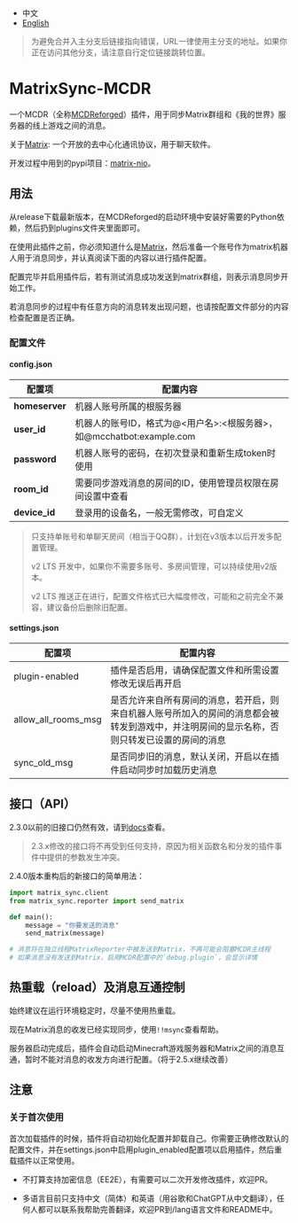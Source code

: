 - 中文
- [English](https://github.com/Mooling0602/MatrixSync-MCDR/blob/main/README_en_us.md)
> 为避免合并入主分支后链接指向错误，URL一律使用主分支的地址。如果你正在访问其他分支，请注意自行定位链接跳转位置。

# MatrixSync-MCDR
一个MCDR（全称[MCDReforged](https://mcdreforged.com/)）插件，用于同步Matrix群组和《我的世界》服务器的线上游戏之间的消息。

关于[Matrix](https://matrix.org/): 一个开放的去中心化通讯协议，用于聊天软件。

开发过程中用到的pypi项目：[matrix-nio](https://pypi.org/project/matrix-nio/)。

## 用法
从release下载最新版本，在MCDReforged的启动环境中安装好需要的Python依赖，然后扔到plugins文件夹里面即可。

在使用此插件之前，你必须知道什么是[Matrix](https://matrix.org/)，然后准备一个账号作为matrix机器人用于消息同步，并认真阅读下面的内容以进行插件配置。

配置完毕并启用插件后，若有测试消息成功发送到matrix群组，则表示消息同步开始工作。

若消息同步的过程中有任意方向的消息转发出现问题，也请按配置文件部分的内容检查配置是否正确。

### 配置文件
#### config.json

| 配置项 | 配置内容 |
| - | - |
| **homeserver** | 机器人账号所属的根服务器 |
| **user_id** | 机器人的账号ID，格式为@<用户名>:<根服务器>，如@mcchatbot:example.com |
| **password** | 机器人账号的密码，在初次登录和重新生成token时使用 |
| **room_id** | 需要同步游戏消息的房间的ID，使用管理员权限在房间设置中查看 |
| **device_id** | 登录用的设备名，一般无需修改，可自定义 |

> 只支持单账号和单聊天房间（相当于QQ群），计划在v3版本以后开发多配置管理。
> 
> v2 LTS 开发中，如果你不需要多账号、多房间管理，可以持续使用v2版本。
> 
> v2 LTS 推送正在进行，配置文件格式已大幅度修改，可能和之前完全不兼容，建议备份后删除旧配置。

#### settings.json

| 配置项 | 配置内容 |
| - | - |
| plugin-enabled | 插件是否启用，请确保配置文件和所需设置修改无误后再开启 |
| allow_all_rooms_msg | 是否允许来自所有房间的消息，若开启，则来自机器人账号所加入的房间的消息都会被转发到游戏中，并注明房间的显示名称，否则只转发已设置的房间的消息 |
| sync_old_msg | 是否同步旧的消息，默认关闭，开启以在插件启动同步时加载历史消息 |

## 接口（API）
2.3.0以前的旧接口仍然有效，请到[docs](https://github.com/Mooling0602/MatrixSync-MCDR/blob/dev/docs.md)查看。

> 2.3.x修改的接口将不再受到任何支持，原因为相关函数名和分发的插件事件中提供的参数发生冲突。

2.4.0版本重构后的新接口的简单用法：
```python
import matrix_sync.client
from matrix_sync.reporter import send_matrix

def main():
    message = "你要发送的消息"
    send_matrix(message)

# 消息将在独立线程MatrixReporter中被发送到Matrix，不再可能会阻塞MCDR主线程
# 如果消息没有发送到Matrix，启用MCDR配置中的`debug.plugin`，会显示详情
```

## 热重载（reload）及消息互通控制
始终建议在运行环境稳定时，尽量不使用热重载。

现在Matrix消息的收发已经实现同步，使用`!!msync`查看帮助。

服务器启动完成后，插件会自动启动Minecraft游戏服务器和Matrix之间的消息互通，暂时不能对消息的收发方向进行配置。（将于2.5.x继续改善）

## 注意
### 关于首次使用
首次加载插件的时候，插件将自动初始化配置并卸载自己。你需要正确修改默认的配置文件，并在settings.json中启用plugin_enabled配置项以启用插件，然后重载插件以正常使用。

- 不打算支持加密信息（EE2E），有需要可以二次开发修改插件，欢迎PR。

- 多语言目前只支持中文（简体）和英语（用谷歌和ChatGPT从中文翻译），任何人都可以联系我帮助完善翻译，欢迎PR到/lang语言文件和README中。
